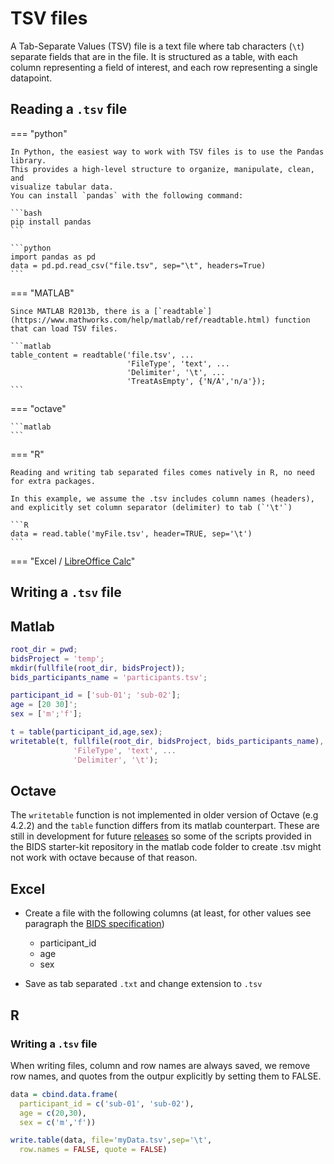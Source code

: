 # TSV files

A Tab-Separate Values (TSV) file is a text file where tab characters (`\t`) separate fields that are in the file.
It is structured as a table, with each column representing a field of interest,
and each row representing a single datapoint.

## Reading a `.tsv` file

=== "python"

    In Python, the easiest way to work with TSV files is to use the Pandas library.
    This provides a high-level structure to organize, manipulate, clean, and
    visualize tabular data.
    You can install `pandas` with the following command:

    ```bash
    pip install pandas
    ```

    ```python
    import pandas as pd
    data = pd.pd.read_csv("file.tsv", sep="\t", headers=True)
    ```

=== "MATLAB"

    Since MATLAB R2013b, there is a [`readtable`](https://www.mathworks.com/help/matlab/ref/readtable.html) function
    that can load TSV files.

    ```matlab
    table_content = readtable('file.tsv', ...
                              'FileType', 'text', ...
                              'Delimiter', '\t', ...
                              'TreatAsEmpty', {'N/A','n/a'});
    ```

=== "octave"

    ```matlab
    ```

=== "R"

    Reading and writing tab separated files comes natively in R, no need for extra packages.

    In this example, we assume the .tsv includes column names (headers),
    and explicitly set column separator (delimiter) to tab (`'\t'`)

    ```R
    data = read.table('myFile.tsv', header=TRUE, sep='\t')
    ```

=== "Excel / [LibreOffice Calc](https://www.libreoffice.org/)"

## Writing a `.tsv` file

## Matlab

```matlab
root_dir = pwd;
bidsProject = 'temp';
mkdir(fullfile(root_dir, bidsProject));
bids_participants_name = 'participants.tsv';

participant_id = ['sub-01'; 'sub-02'];
age = [20 30]';
sex = ['m';'f'];

t = table(participant_id,age,sex);
writetable(t, fullfile(root_dir, bidsProject, bids_participants_name), ...
              'FileType', 'text', ...
              'Delimiter', '\t');
```

## Octave

The `writetable` function is not implemented in older version of Octave
(e.g 4.2.2) and the `table` function differs from its matlab counterpart.
These are still in development for future
[releases](https://github.com/apjanke/octave-tablicious) so some of the scripts
provided in the BIDS starter-kit repository in the matlab code folder
to create .tsv might not work with octave because of that reason.

## Excel

-   Create a file with the following columns
    (at least, for other values see paragraph the
    [BIDS specification](https://bids-specification.readthedocs.io/en/latest/03-modality-agnostic-files.html#participants-file))
    -   participant_id
    -   age
    -   sex

-   Save as tab separated `.txt` and change extension to `.tsv`

## R

### Writing a `.tsv` file

When writing files, column and row names are always saved, we remove row names,
and quotes from the outpur explicitly by setting them to FALSE.

```R
data = cbind.data.frame(
  participant_id = c('sub-01', 'sub-02'),
  age = c(20,30),
  sex = c('m','f'))

write.table(data, file='myData.tsv',sep='\t',
  row.names = FALSE, quote = FALSE)
```

